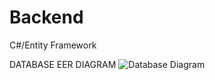 # Backend
C#/Entity Framework

DATABASE EER DIAGRAM
![Database Diagram](https://github.com/TeamTravellers/Backend/assets/89069514/e56ba890-10cf-4d3c-8d78-be510adc140e)





